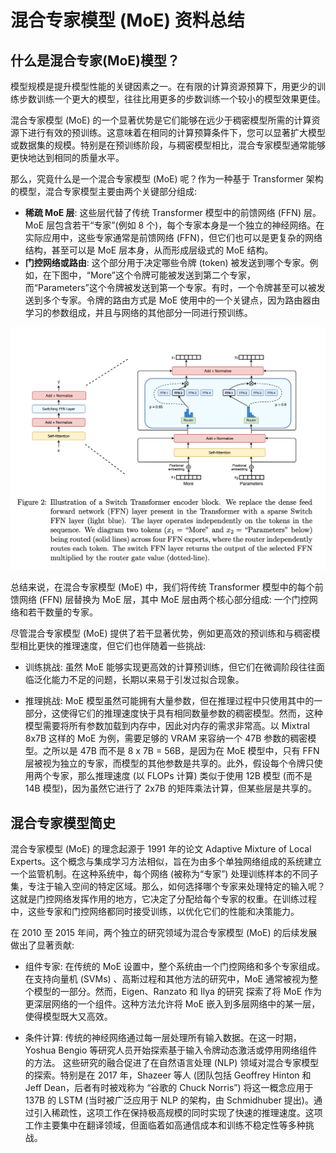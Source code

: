 # 混合专家模型 (MoE) 资料总结

## 什么是混合专家(MoE)模型？

模型规模是提升模型性能的关键因素之一。在有限的计算资源预算下，用更少的训练步数训练一个更大的模型，往往比用更多的步数训练一个较小的模型效果更佳。

混合专家模型 (MoE) 的一个显著优势是它们能够在远少于稠密模型所需的计算资源下进行有效的预训练。这意味着在相同的计算预算条件下，您可以显著扩大模型或数据集的规模。特别是在预训练阶段，与稠密模型相比，混合专家模型通常能够更快地达到相同的质量水平。

那么，究竟什么是一个混合专家模型 (MoE) 呢？作为一种基于 Transformer 架构的模型，混合专家模型主要由两个关键部分组成:

- **稀疏 MoE 层**: 这些层代替了传统 Transformer 模型中的前馈网络 (FFN) 层。MoE 层包含若干“专家”(例如 8 个)，每个专家本身是一个独立的神经网络。在实际应用中，这些专家通常是前馈网络 (FFN)，但它们也可以是更复杂的网络结构，甚至可以是 MoE 层本身，从而形成层级式的 MoE 结构。
- **门控网络或路由**: 这个部分用于决定哪些令牌 (token) 被发送到哪个专家。例如，在下图中，“More”这个令牌可能被发送到第二个专家，而“Parameters”这个令牌被发送到第一个专家。有时，一个令牌甚至可以被发送到多个专家。令牌的路由方式是 MoE 使用中的一个关键点，因为路由器由学习的参数组成，并且与网络的其他部分一同进行预训练。

![Alt text](00_switch_transformer.png)

总结来说，在混合专家模型 (MoE) 中，我们将传统 Transformer 模型中的每个前馈网络 (FFN) 层替换为 MoE 层，其中 MoE 层由两个核心部分组成: 一个门控网络和若干数量的专家。

尽管混合专家模型 (MoE) 提供了若干显著优势，例如更高效的预训练和与稠密模型相比更快的推理速度，但它们也伴随着一些挑战:

- 训练挑战: 虽然 MoE 能够实现更高效的计算预训练，但它们在微调阶段往往面临泛化能力不足的问题，长期以来易于引发过拟合现象。

- 推理挑战: MoE 模型虽然可能拥有大量参数，但在推理过程中只使用其中的一部分，这使得它们的推理速度快于具有相同数量参数的稠密模型。然而，这种模型需要将所有参数加载到内存中，因此对内存的需求非常高。以 Mixtral 8x7B 这样的 MoE 为例，需要足够的 VRAM 来容纳一个 47B 参数的稠密模型。之所以是 47B 而不是 8 x 7B = 56B，是因为在 MoE 模型中，只有 FFN 层被视为独立的专家，而模型的其他参数是共享的。此外，假设每个令牌只使用两个专家，那么推理速度 (以 FLOPs 计算) 类似于使用 12B 模型 (而不是 14B 模型)，因为虽然它进行了 2x7B 的矩阵乘法计算，但某些层是共享的。

## 混合专家模型简史

混合专家模型 (MoE) 的理念起源于 1991 年的论文 Adaptive Mixture of Local Experts。这个概念与集成学习方法相似，旨在为由多个单独网络组成的系统建立一个监管机制。在这种系统中，每个网络 (被称为“专家”) 处理训练样本的不同子集，专注于输入空间的特定区域。那么，如何选择哪个专家来处理特定的输入呢？这就是门控网络发挥作用的地方，它决定了分配给每个专家的权重。在训练过程中，这些专家和门控网络都同时接受训练，以优化它们的性能和决策能力。

在 2010 至 2015 年间，两个独立的研究领域为混合专家模型 (MoE) 的后续发展做出了显著贡献:

- 组件专家: 在传统的 MoE 设置中，整个系统由一个门控网络和多个专家组成。在支持向量机 (SVMs) 、高斯过程和其他方法的研究中，MoE 通常被视为整个模型的一部分。然而，Eigen、Ranzato 和 Ilya 的研究 探索了将 MoE 作为更深层网络的一个组件。这种方法允许将 MoE 嵌入到多层网络中的某一层，使得模型既大又高效。

- 条件计算: 传统的神经网络通过每一层处理所有输入数据。在这一时期，Yoshua Bengio 等研究人员开始探索基于输入令牌动态激活或停用网络组件的方法。
这些研究的融合促进了在自然语言处理 (NLP) 领域对混合专家模型的探索。特别是在 2017 年，Shazeer 等人 (团队包括 Geoffrey Hinton 和 Jeff Dean，后者有时被戏称为 “谷歌的 Chuck Norris”) 将这一概念应用于 137B 的 LSTM (当时被广泛应用于 NLP 的架构，由 Schmidhuber 提出)。通过引入稀疏性，这项工作在保持极高规模的同时实现了快速的推理速度。这项工作主要集中在翻译领域，但面临着如高通信成本和训练不稳定性等多种挑战。